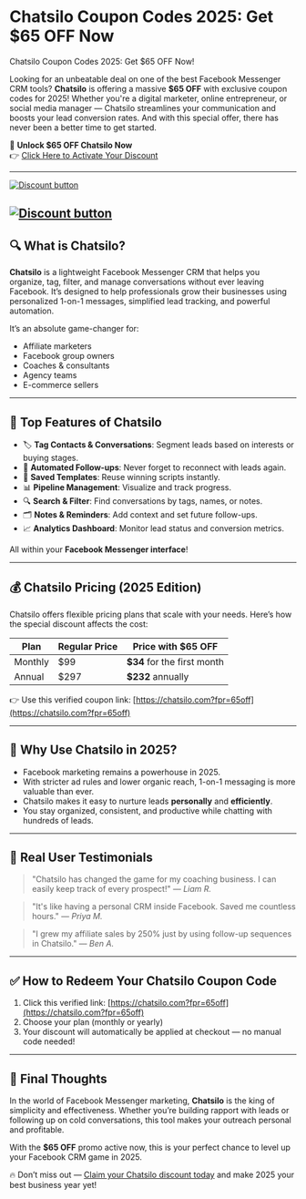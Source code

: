 # Chatsilo Coupon Codes 2025: Get $65 OFF Now
Chatsilo Coupon Codes 2025: Get $65 OFF Now!

Looking for an unbeatable deal on one of the best Facebook Messenger CRM tools? **Chatsilo** is offering a massive **$65 OFF** with exclusive coupon codes for 2025! Whether you're a digital marketer, online entrepreneur, or social media manager — Chatsilo streamlines your communication and boosts your lead conversion rates. And with this special offer, there has never been a better time to get started.

🎯 **Unlock $65 OFF Chatsilo Now**  
👉 [Click Here to Activate Your Discount](https://chatsilo.com?fpr=65off)

---
[![Discount button](https://github.com/user-attachments/assets/8ba835f2-8890-47da-9f69-c6be66980d77)](https://chatsilo.com?fpr=65off)

[![Discount button](https://github.com/user-attachments/assets/0bc983f5-d194-4233-aa30-befc9311298c)](https://chatsilo.com?fpr=65off)
---


## 🔍 What is Chatsilo?

**Chatsilo** is a lightweight Facebook Messenger CRM that helps you organize, tag, filter, and manage conversations without ever leaving Facebook. It’s designed to help professionals grow their businesses using personalized 1-on-1 messages, simplified lead tracking, and powerful automation.

It’s an absolute game-changer for:
- Affiliate marketers
- Facebook group owners
- Coaches & consultants
- Agency teams
- E-commerce sellers

---

## 🚀 Top Features of Chatsilo

- 🏷️ **Tag Contacts & Conversations**: Segment leads based on interests or buying stages.
- 🔁 **Automated Follow-ups**: Never forget to reconnect with leads again.
- 💬 **Saved Templates**: Reuse winning scripts instantly.
- 📊 **Pipeline Management**: Visualize and track progress.
- 🔍 **Search & Filter**: Find conversations by tags, names, or notes.
- 🗂️ **Notes & Reminders**: Add context and set future follow-ups.
- 📈 **Analytics Dashboard**: Monitor lead status and conversion metrics.

All within your **Facebook Messenger interface**!

---

## 💰 Chatsilo Pricing (2025 Edition)

Chatsilo offers flexible pricing plans that scale with your needs. Here’s how the special discount affects the cost:

| Plan | Regular Price | Price with $65 OFF |
|------|----------------|----------------------|
| Monthly | $99 | **$34** for the first month |
| Annual | $297 | **$232** annually |

👉 Use this verified coupon link: [https://chatsilo.com?fpr=65off](https://chatsilo.com?fpr=65off)

---

## 🧠 Why Use Chatsilo in 2025?

- Facebook marketing remains a powerhouse in 2025.
- With stricter ad rules and lower organic reach, 1-on-1 messaging is more valuable than ever.
- Chatsilo makes it easy to nurture leads **personally** and **efficiently**.
- You stay organized, consistent, and productive while chatting with hundreds of leads.

---

## 💬 Real User Testimonials

> "Chatsilo has changed the game for my coaching business. I can easily keep track of every prospect!" — *Liam R.*

> "It's like having a personal CRM inside Facebook. Saved me countless hours." — *Priya M.*

> "I grew my affiliate sales by 250% just by using follow-up sequences in Chatsilo." — *Ben A.*

---

## ✅ How to Redeem Your Chatsilo Coupon Code

1. Click this verified link: [https://chatsilo.com?fpr=65off](https://chatsilo.com?fpr=65off)
2. Choose your plan (monthly or yearly)
3. Your discount will automatically be applied at checkout — no manual code needed!

---

## 🎯 Final Thoughts

In the world of Facebook Messenger marketing, **Chatsilo** is the king of simplicity and effectiveness. Whether you’re building rapport with leads or following up on cold conversations, this tool makes your outreach personal and profitable.

With the **$65 OFF** promo active now, this is your perfect chance to level up your Facebook CRM game in 2025.

🔥 Don’t miss out — [Claim your Chatsilo discount today](https://chatsilo.com?fpr=65off) and make 2025 your best business year yet!


